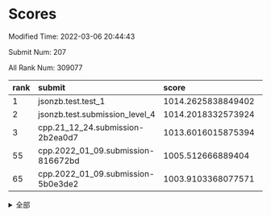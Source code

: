 # Scores

Modified Time: 2022-03-06 20:44:43

Submit Num: 207

All Rank Num: 309077

| rank |               submit               |       score        |       sigma        | pk_num |
| :--- | :--------------------------------- | :----------------- | :----------------- | :----- |
| 1    | jsonzb.test.test_1                 | 1014.2625838849402 | 0.8438319990809736 | 5967   |
| 2    | jsonzb.test.submission_level_4     | 1014.2018332573924 | 0.8229127452930167 | 5976   |
| 3    | cpp.21_12_24.submission-2b2ea0d7   | 1013.6016015875394 | 0.7999387238929299 | 5976   |
| 55   | cpp.2022_01_09.submission-816672bd | 1005.512666889404  | 0.7087708699954056 | 5976   |
| 65   | cpp.2022_01_09.submission-5b0e3de2 | 1003.9103368077571 | 0.7169896410092782 | 5974   |


<details>
<summary>全部</summary>

| rank |                 submit                 |       score        |       sigma        | pk_num |
| :--- | :------------------------------------- | :----------------- | :----------------- | :----- |
| 1    | jsonzb.test.test_1                     | 1014.2625838849402 | 0.8438319990809736 | 5967   |
| 2    | jsonzb.test.submission_level_4         | 1014.2018332573924 | 0.8229127452930167 | 5976   |
| 3    | cpp.21_12_24.submission-2b2ea0d7       | 1013.6016015875394 | 0.7999387238929299 | 5976   |
| 4    | gobigger.level_3.submission_level_3_22 | 1011.5218514948847 | 0.7613557104829975 | 5969   |
| 5    | gobigger.level_3.submission_level_3_31 | 1011.504823642075  | 0.7550905305629567 | 5979   |
| 6    | gobigger.level_3.submission_level_3_32 | 1011.3880321822719 | 0.7804120644879635 | 5968   |
| 7    | gobigger.level_3.submission_level_3_38 | 1010.7001877581666 | 0.7663805512952554 | 5970   |
| 8    | gobigger.level_3.submission_level_3_4  | 1010.6982438759719 | 0.7744241017314644 | 5969   |
| 9    | gobigger.level_3.submission_level_3_45 | 1010.6584160805251 | 0.7987171706074119 | 5970   |
| 10   | gobigger.level_3.submission_level_3_20 | 1010.6214893348892 | 0.7687174344307456 | 5973   |
| 11   | gobigger.level_3.submission_level_3_46 | 1010.5650513773941 | 0.7730428096610801 | 5974   |
| 12   | gobigger.level_3.submission_level_3_17 | 1010.5207174439391 | 0.7607037147040491 | 5973   |
| 13   | gobigger.level_3.submission_level_3_44 | 1010.469455500834  | 0.7667007908431628 | 5970   |
| 14   | gobigger.level_3.submission_level_3_12 | 1010.4546110742359 | 0.7590616874976953 | 5973   |
| 15   | gobigger.level_3.submission_level_3_0  | 1010.3607127920592 | 0.7527716111395671 | 5965   |
| 16   | gobigger.level_3.submission_level_3_23 | 1010.3495531721899 | 0.7847788466502585 | 5972   |
| 17   | gobigger.level_3.submission_level_3_14 | 1010.2089882550341 | 0.7485174589981732 | 5973   |
| 18   | gobigger.level_3.submission_level_3_6  | 1010.1973865581299 | 0.7654944450613136 | 5973   |
| 19   | gobigger.level_3.submission_level_3_9  | 1010.1836600138378 | 0.7727954347582948 | 5970   |
| 20   | gobigger.level_3.submission_level_3_25 | 1010.1546896051829 | 0.7750040045447417 | 5973   |
| 21   | gobigger.level_3.submission_level_3_43 | 1010.1296775858441 | 0.7548888901456831 | 5973   |
| 22   | gobigger.level_3.submission_level_3_27 | 1010.1154752088871 | 0.750310820217263  | 5970   |
| 23   | gobigger.level_3.submission_level_3_28 | 1010.0608328090282 | 0.7685874558534144 | 5974   |
| 24   | gobigger.level_3.submission_level_3_26 | 1010.0466798002825 | 0.7594236351093132 | 5976   |
| 25   | gobigger.level_3.submission_level_3_21 | 1010.0200581613994 | 0.7512709219322408 | 5969   |
| 26   | gobigger.level_3.submission_level_3_8  | 1010.0063610890933 | 0.7503882899760649 | 5972   |
| 27   | gobigger.level_3.submission_level_3_48 | 1009.9327772971282 | 0.758431497750745  | 5977   |
| 28   | gobigger.level_3.submission_level_3_16 | 1009.8888629559518 | 0.7795367409101048 | 5977   |
| 29   | gobigger.level_3.submission_level_3_40 | 1009.6264664960072 | 0.7594327227784268 | 5972   |
| 30   | gobigger.level_3.submission_level_3_47 | 1009.5591541794344 | 0.7549842098451435 | 5970   |
| 31   | gobigger.level_3.submission_level_3_19 | 1009.5256949749974 | 0.7691575500187157 | 5974   |
| 32   | gobigger.level_3.submission_level_3_7  | 1009.50550568549   | 0.7601656689559295 | 5972   |
| 33   | gobigger.level_3.submission_level_3_2  | 1009.4111816782971 | 0.7494941670789343 | 5973   |
| 34   | gobigger.level_3.submission_level_3_29 | 1009.4075155847382 | 0.7513112734906306 | 5974   |
| 35   | gobigger.level_3.submission_level_3_42 | 1009.4024866980822 | 0.7519292605396425 | 5973   |
| 36   | gobigger.level_3.submission_level_3_34 | 1009.3691639778975 | 0.7612086488275489 | 5967   |
| 37   | gobigger.level_3.submission_level_3_11 | 1009.3565931241192 | 0.7509664552219213 | 5975   |
| 38   | gobigger.level_3.submission_level_3_35 | 1009.2887272859272 | 0.7369193097149745 | 5975   |
| 39   | gobigger.level_3.submission_level_3_18 | 1009.2854736558003 | 0.7372725598387471 | 5970   |
| 40   | gobigger.level_3.submission_level_3_33 | 1009.2123927999496 | 0.7655074975694703 | 5978   |
| 41   | gobigger.level_3.submission_level_3_30 | 1009.1877021420811 | 0.7586750027955286 | 5973   |
| 42   | gobigger.level_3.submission_level_3_15 | 1009.1772429534475 | 0.7548997889077514 | 5970   |
| 43   | gobigger.level_3.submission_level_3_41 | 1009.1664164385104 | 0.7507135706566861 | 5972   |
| 44   | gobigger.level_3.submission_level_3_10 | 1009.0625432360413 | 0.7591085405985256 | 5969   |
| 45   | gobigger.level_3.submission_level_3_39 | 1009.0460764180331 | 0.7552218648184691 | 5976   |
| 46   | gobigger.level_3.submission_level_3_36 | 1009.0323335680525 | 0.7321372468837732 | 5971   |
| 47   | gobigger.level_3.submission_level_3_1  | 1008.9613032632018 | 0.7446492851333939 | 5971   |
| 48   | gobigger.level_3.submission_level_3_13 | 1008.9348906546287 | 0.7578187843778659 | 5974   |
| 49   | gobigger.level_3.submission_level_3_5  | 1008.7171483181401 | 0.7362903629515257 | 5972   |
| 50   | gobigger.level_3.submission_level_3_49 | 1008.6032759595777 | 0.7543264877445747 | 5974   |
| 51   | gobigger.level_3.submission_level_3_37 | 1008.5680632114264 | 0.7352480278809361 | 5971   |
| 52   | gobigger.level_3.submission_level_3_24 | 1008.2438081636318 | 0.7346215695117629 | 5973   |
| 53   | gobigger.level_3.submission_level_3_3  | 1006.8770864902846 | 0.727359835199434  | 5970   |
| 54   | gobigger.level_1.submission_level_1_4  | 1005.5640128067043 | 0.7337546931876069 | 5967   |
| 55   | cpp.2022_01_09.submission-816672bd     | 1005.512666889404  | 0.7087708699954056 | 5976   |
| 56   | gobigger.level_1.submission_level_1_10 | 1004.9436259285969 | 0.7235196077372408 | 5975   |
| 57   | gobigger.level_1.submission_level_1_36 | 1004.8239761706516 | 0.731324616282889  | 5972   |
| 58   | gobigger.level_1.submission_level_1_46 | 1004.6276884417761 | 0.7073143987617733 | 5973   |
| 59   | gobigger.level_1.submission_level_1_37 | 1004.4648641731155 | 0.7136007129543199 | 5976   |
| 60   | gobigger.level_1.submission_level_1_24 | 1004.3714652846817 | 0.7187620323081771 | 5979   |
| 61   | gobigger.level_1.submission_level_1_9  | 1004.2840979317181 | 0.715306464800212  | 5971   |
| 62   | gobigger.level_1.submission_level_1_27 | 1004.232671803646  | 0.7224961307712512 | 5973   |
| 63   | gobigger.level_1.submission_level_1_41 | 1004.083616094149  | 0.7143863813758661 | 5973   |
| 64   | gobigger.level_1.submission_level_1_43 | 1004.004550078423  | 0.7280658754974938 | 5972   |
| 65   | cpp.2022_01_09.submission-5b0e3de2     | 1003.9103368077571 | 0.7169896410092782 | 5974   |
| 66   | gobigger.level_1.submission_level_1_12 | 1003.8608419367511 | 0.7142233838976617 | 5970   |
| 67   | gobigger.level_1.submission_level_1_19 | 1003.8156906297975 | 0.7116239729858234 | 5980   |
| 68   | gobigger.level_1.submission_level_1_48 | 1003.7598245673494 | 0.7200903494382646 | 5972   |
| 69   | gobigger.level_1.submission_level_1_2  | 1003.7566092028587 | 0.7245320986242726 | 5975   |
| 70   | gobigger.level_1.submission_level_1_34 | 1003.6675705391206 | 0.7185140944545677 | 5975   |
| 71   | gobigger.level_1.submission_level_1_32 | 1003.6433477059423 | 0.7213858948833046 | 5969   |
| 72   | gobigger.level_1.submission_level_1_16 | 1003.6188426868522 | 0.7135975440234962 | 5971   |
| 73   | gobigger.level_1.submission_level_1_3  | 1003.6065912583257 | 0.711437789720954  | 5975   |
| 74   | gobigger.level_1.submission_level_1_45 | 1003.602512937508  | 0.7170022759204236 | 5972   |
| 75   | gobigger.level_1.submission_level_1_15 | 1003.5916193083899 | 0.7142628581226915 | 5973   |
| 76   | gobigger.level_1.submission_level_1_8  | 1003.4780463487341 | 0.7235249247246017 | 5971   |
| 77   | gobigger.level_1.submission_level_1_38 | 1003.395970511961  | 0.7165387696695656 | 5973   |
| 78   | gobigger.level_1.submission_level_1_39 | 1003.3866743772248 | 0.7022853689354814 | 5973   |
| 79   | gobigger.level_1.submission_level_1_49 | 1003.3773548248037 | 0.7088215876660574 | 5973   |
| 80   | gobigger.level_1.submission_level_1_25 | 1003.3512365897419 | 0.7243794559474059 | 5968   |
| 81   | gobigger.level_1.submission_level_1_13 | 1003.3346712473653 | 0.7115013733715966 | 5968   |
| 82   | gobigger.level_1.submission_level_1_28 | 1003.317282341346  | 0.7016616198050547 | 5977   |
| 83   | gobigger.level_1.submission_level_1_7  | 1003.3151901406727 | 0.7138057242528572 | 5971   |
| 84   | gobigger.level_1.submission_level_1_20 | 1003.3114454026013 | 0.7131193142846943 | 5973   |
| 85   | gobigger.level_1.submission_level_1_0  | 1003.250454158016  | 0.7196057306305254 | 5978   |
| 86   | gobigger.level_1.submission_level_1_35 | 1003.1768983421847 | 0.7193635531014924 | 5974   |
| 87   | gobigger.level_1.submission_level_1_30 | 1003.1663005469428 | 0.7180072155643059 | 5977   |
| 88   | gobigger.level_1.submission_level_1_47 | 1003.0710605335601 | 0.7146587275086624 | 5968   |
| 89   | gobigger.level_1.submission_level_1_14 | 1003.0639609977774 | 0.7190880419679136 | 5968   |
| 90   | gobigger.level_1.submission_level_1_44 | 1002.9195692003152 | 0.7127075847721048 | 5969   |
| 91   | gobigger.level_1.submission_level_1_18 | 1002.8958405732675 | 0.7166764643461814 | 5971   |
| 92   | gobigger.level_1.submission_level_1_6  | 1002.8893946656921 | 0.7257774832014556 | 5976   |
| 93   | gobigger.level_1.submission_level_1_11 | 1002.856924446486  | 0.7151900457280839 | 5971   |
| 94   | gobigger.level_1.submission_level_1_5  | 1002.8565430242859 | 0.7075869300404711 | 5975   |
| 95   | gobigger.level_1.submission_level_1_21 | 1002.7871774227848 | 0.7280923620505334 | 5974   |
| 96   | gobigger.level_1.submission_level_1_17 | 1002.5942627348858 | 0.7060080911028526 | 5970   |
| 97   | gobigger.level_1.submission_level_1_33 | 1002.5745558981013 | 0.7123988096874144 | 5973   |
| 98   | gobigger.level_1.submission_level_1_1  | 1002.5709089950767 | 0.7101255010829647 | 5975   |
| 99   | gobigger.level_1.submission_level_1_31 | 1002.544134717353  | 0.7100402549569722 | 5977   |
| 100  | gobigger.level_1.submission_level_1_40 | 1002.3313815149522 | 0.7299297650511494 | 5965   |
| 101  | gobigger.level_1.submission_level_1_22 | 1002.2023391703518 | 0.7082493057263018 | 5971   |
| 102  | gobigger.level_1.submission_level_1_29 | 1002.1731662448672 | 0.708051260785162  | 5976   |
| 103  | gobigger.level_1.submission_level_1_23 | 1002.0538661848209 | 0.7102276263072683 | 5972   |
| 104  | gobigger.level_1.submission_level_1_26 | 1002.0034267091764 | 0.7195633656381729 | 5977   |
| 105  | gobigger.level_1.submission_level_1_42 | 1001.8429335030647 | 0.7108267417431322 | 5975   |
| 106  | gobigger.random.submission_random_25   | 997.214432822529   | 0.7012053032583566 | 5975   |
| 107  | gobigger.random.submission_random_49   | 997.1910887377808  | 0.7095668410858781 | 5968   |
| 108  | gobigger.random.submission_random_28   | 997.0236074891557  | 0.7006763080060331 | 5976   |
| 109  | gobigger.random.submission_random_36   | 997.004325920568   | 0.6918143172080119 | 5968   |
| 110  | gobigger.random.submission_random_40   | 997.0031243876562  | 0.7131325374669369 | 5976   |
| 111  | gobigger.random.submission_random_1    | 996.8810295517164  | 0.6996742438898905 | 5970   |
| 112  | gobigger.random.submission_random_6    | 996.678459869256   | 0.71733831879313   | 5973   |
| 113  | gobigger.random.submission_random_44   | 996.6739463423299  | 0.7035574739701933 | 5975   |
| 114  | gobigger.random.submission_random_13   | 996.5876618781172  | 0.7061937969730645 | 5972   |
| 115  | gobigger.random.submission_random_34   | 996.5609674064715  | 0.7052372605753396 | 5972   |
| 116  | gobigger.random.submission_random_4    | 996.4558448202725  | 0.7146354212463092 | 5976   |
| 117  | gobigger.random.submission_random_42   | 996.4235225944669  | 0.7080025322014989 | 5969   |
| 118  | gobigger.random.submission_random_26   | 996.4170807473121  | 0.7042627388570788 | 5977   |
| 119  | gobigger.random.submission_random_39   | 996.3882575617345  | 0.7125998262901845 | 5967   |
| 120  | gobigger.random.submission_random_43   | 996.3515362008844  | 0.7189190904211314 | 5970   |
| 121  | gobigger.random.submission_random_38   | 996.2589382518927  | 0.6967706871880676 | 5971   |
| 122  | gobigger.random.submission_random_23   | 996.2589125146252  | 0.7015436105601779 | 5970   |
| 123  | gobigger.random.submission_random_9    | 996.2302649007537  | 0.7098529671008502 | 5975   |
| 124  | gobigger.random.submission_random_15   | 996.1212197627962  | 0.7070828799710525 | 5970   |
| 125  | gobigger.random.submission_random_10   | 996.0749420260137  | 0.7171972488606875 | 5976   |
| 126  | gobigger.random.submission_random_3    | 996.0590945353091  | 0.7137349818899076 | 5972   |
| 127  | gobigger.random.submission_random_19   | 996.0432933964918  | 0.7150552524960525 | 5976   |
| 128  | gobigger.random.submission_random_32   | 996.0405138896876  | 0.7224764900706082 | 5974   |
| 129  | gobigger.random.submission_random_14   | 996.0260388657038  | 0.7187422057534821 | 5969   |
| 130  | gobigger.random.submission_random_24   | 996.0256595945259  | 0.6993613485093444 | 5972   |
| 131  | gobigger.random.submission_random_7    | 995.9750702230675  | 0.6994646442583585 | 5971   |
| 132  | gobigger.random.submission_random_46   | 995.9584730964929  | 0.7102879739822808 | 5973   |
| 133  | gobigger.random.submission_random_47   | 995.8537933502481  | 0.7142341259510938 | 5977   |
| 134  | gobigger.random.submission_random_16   | 995.8166856769462  | 0.706640758469085  | 5979   |
| 135  | gobigger.random.submission_random_33   | 995.7979984362352  | 0.7020653826869246 | 5975   |
| 136  | gobigger.random.submission_random_20   | 995.7326341043362  | 0.7067306577170487 | 5970   |
| 137  | gobigger.random.submission_random_29   | 995.7230198943967  | 0.7246131675175136 | 5971   |
| 138  | gobigger.random.submission_random_0    | 995.6968975651115  | 0.7083770852551428 | 5971   |
| 139  | gobigger.random.submission_random_35   | 995.6351064312342  | 0.7177126765855898 | 5968   |
| 140  | gobigger.random.submission_random_21   | 995.6015709512341  | 0.7090846416873644 | 5974   |
| 141  | gobigger.random.submission_random_27   | 995.5859923742133  | 0.7177797731165853 | 5975   |
| 142  | gobigger.random.submission_random_12   | 995.5422998192636  | 0.6986698202694489 | 5976   |
| 143  | gobigger.random.submission_random_11   | 995.5350923069593  | 0.7176263360602976 | 5972   |
| 144  | gobigger.random.submission_random_41   | 995.4819463775972  | 0.710060833011606  | 5973   |
| 145  | gobigger.random.submission_random_45   | 995.4635666537398  | 0.7121692663121615 | 5970   |
| 146  | gobigger.random.submission_random_48   | 995.431755597986   | 0.711826754738636  | 5972   |
| 147  | gobigger.random.submission_random_18   | 995.3869952939892  | 0.7062139050264169 | 5971   |
| 148  | gobigger.random.submission_random_37   | 995.3845848811382  | 0.7175885027549009 | 5972   |
| 149  | gobigger.random.submission_random_8    | 995.3209327510351  | 0.7234173995363506 | 5972   |
| 150  | gobigger.random.submission_random_2    | 995.1953738557023  | 0.7221759540683799 | 5972   |
| 151  | gobigger.random.submission_random_22   | 995.1357774916256  | 0.7140023673652871 | 5977   |
| 152  | gobigger.level_2.submission_level_2_41 | 994.7830980118748  | 0.7238512720430086 | 5975   |
| 153  | gobigger.level_2.submission_level_2_24 | 994.7491921137885  | 0.7283175631121758 | 5969   |
| 154  | gobigger.random.submission_random_31   | 994.627636394809   | 0.7193496565573202 | 5974   |
| 155  | gobigger.random.submission_random_30   | 994.294300876637   | 0.7280200563691467 | 5977   |
| 156  | gobigger.random.submission_random_17   | 993.8521546227331  | 0.7158046949440823 | 5973   |
| 157  | gobigger.random.submission_random_5    | 993.8225583885396  | 0.7348862409968071 | 5976   |
| 158  | gobigger.level_2.submission_level_2_3  | 993.5388261322564  | 0.7296431089606442 | 5976   |
| 159  | gobigger.level_2.submission_level_2_14 | 993.4569297138792  | 0.7568561190518688 | 5970   |
| 160  | gobigger.level_2.submission_level_2_34 | 993.4234195002034  | 0.7363328578990239 | 5971   |
| 161  | gobigger.level_2.submission_level_2_12 | 993.3359425187355  | 0.7209594067206981 | 5971   |
| 162  | gobigger.level_2.submission_level_2_7  | 993.2795367099527  | 0.742349670517654  | 5971   |
| 163  | gobigger.level_2.submission_level_2_20 | 993.2778678785646  | 0.7450023650706807 | 5968   |
| 164  | gobigger.level_2.submission_level_2_23 | 993.2419543938095  | 0.739022420062493  | 5976   |
| 165  | gobigger.level_2.submission_level_2_22 | 993.2019775412598  | 0.7517730355668555 | 5971   |
| 166  | gobigger.level_2.submission_level_2_9  | 993.1978586089897  | 0.74852404461875   | 5969   |
| 167  | gobigger.level_2.submission_level_2_13 | 993.1931309706523  | 0.7440606474740553 | 5977   |
| 168  | gobigger.level_2.submission_level_2_30 | 993.1501541434371  | 0.7406720835736382 | 5977   |
| 169  | gobigger.level_2.submission_level_2_25 | 993.0474132866382  | 0.7490134414600906 | 5973   |
| 170  | gobigger.level_2.submission_level_2_47 | 993.0325505807074  | 0.7329857401954932 | 5974   |
| 171  | gobigger.level_2.submission_level_2_1  | 992.917648798121   | 0.7378833227155946 | 5973   |
| 172  | gobigger.level_2.submission_level_2_44 | 992.8465794097215  | 0.7359924348966077 | 5966   |
| 173  | gobigger.level_2.submission_level_2_10 | 992.5590522257697  | 0.7387947714826903 | 5971   |
| 174  | gobigger.level_2.submission_level_2_29 | 992.5548274123958  | 0.7436872841117369 | 5971   |
| 175  | gobigger.level_2.submission_level_2_49 | 992.5216820362559  | 0.7469987260108085 | 5971   |
| 176  | gobigger.level_2.submission_level_2_27 | 992.4798427789674  | 0.7287163978026827 | 5973   |
| 177  | gobigger.level_2.submission_level_2_39 | 992.4679498366751  | 0.7340300464148942 | 5967   |
| 178  | gobigger.level_2.submission_level_2_19 | 992.4420258306577  | 0.7313805512446623 | 5973   |
| 179  | gobigger.level_2.submission_level_2_6  | 992.3408218753754  | 0.7301040223282812 | 5975   |
| 180  | gobigger.level_2.submission_level_2_8  | 992.3136371576182  | 0.7479305528440334 | 5969   |
| 181  | gobigger.level_2.submission_level_2_42 | 992.1752175449419  | 0.734256075945902  | 5975   |
| 182  | gobigger.level_2.submission_level_2_46 | 992.1276727873308  | 0.7617913341455494 | 5968   |
| 183  | gobigger.level_2.submission_level_2_21 | 992.0057077823321  | 0.756627971344739  | 5970   |
| 184  | gobigger.level_2.submission_level_2_2  | 991.9469449522447  | 0.7330905990308276 | 5972   |
| 185  | gobigger.level_2.submission_level_2_0  | 991.9363349976354  | 0.7621805218846169 | 5976   |
| 186  | gobigger.level_2.submission_level_2_32 | 991.9082041113732  | 0.7690056671554623 | 5972   |
| 187  | gobigger.level_2.submission_level_2_40 | 991.8771756289187  | 0.7509914889696343 | 5976   |
| 188  | gobigger.level_2.submission_level_2_45 | 991.7563696973956  | 0.7350003133176602 | 5967   |
| 189  | gobigger.level_2.submission_level_2_43 | 991.7337088449422  | 0.7470134073406713 | 5970   |
| 190  | gobigger.level_2.submission_level_2_4  | 991.6404169074201  | 0.7394747967640907 | 5970   |
| 191  | gobigger.level_2.submission_level_2_5  | 991.6321970374674  | 0.7523257317733896 | 5972   |
| 192  | gobigger.level_2.submission_level_2_33 | 991.4623788278163  | 0.7424420115085628 | 5977   |
| 193  | gobigger.level_2.submission_level_2_36 | 991.4181817777486  | 0.746745774487111  | 5975   |
| 194  | gobigger.level_2.submission_level_2_31 | 991.3443365461798  | 0.7614394523775528 | 5973   |
| 195  | gobigger.level_2.submission_level_2_15 | 991.273406032457   | 0.768069596532048  | 5972   |
| 196  | gobigger.level_2.submission_level_2_18 | 991.2726660744926  | 0.7647231919815853 | 5972   |
| 197  | gobigger.level_2.submission_level_2_16 | 991.2380465487611  | 0.7593667733384769 | 5970   |
| 198  | gobigger.level_2.submission_level_2_37 | 991.1448433922526  | 0.7575012910350826 | 5973   |
| 199  | gobigger.level_2.submission_level_2_38 | 991.072535258956   | 0.7707370199255436 | 5971   |
| 200  | gobigger.level_2.submission_level_2_17 | 991.011796133352   | 0.737874700022781  | 5970   |
| 201  | gobigger.level_2.submission_level_2_11 | 991.0095188134279  | 0.7487214589793407 | 5970   |
| 202  | gobigger.level_2.submission_level_2_26 | 990.8260825771814  | 0.7513773504836756 | 5977   |
| 203  | gobigger.level_2.submission_level_2_35 | 990.7879150826121  | 0.7631050870770579 | 5968   |
| 204  | gobigger.level_2.submission_level_2_48 | 990.7597575473004  | 0.7573531464710986 | 5974   |
| 205  | gobigger.level_2.submission_level_2_28 | 989.7399589251129  | 0.7720362369216099 | 5971   |
| 206  | gobigger.none.submission_none_0        | 976.1134861473863  | 1.46918511306231   | 5974   |
| 207  | gobigger.none.submission_none_1        | 975.8027689348354  | 1.438369280422709  | 5977   |

</details>